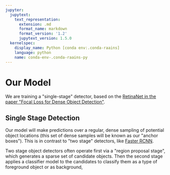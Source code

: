 ```yaml
---
jupyter:
  jupytext:
    text_representation:
      extension: .md
      format_name: markdown
      format_version: '1.2'
      jupytext_version: 1.5.0
  kernelspec:
    display_name: Python [conda env:.conda-raains]
    language: python
    name: conda-env-.conda-raains-py
---
```


# Our Model

We are training a "single-stage" detector, based on the [RetinaNet in
the paper "Focal Loss for Dense Object Detection"](https://arxiv.org/abs/1708.02002).

## Single Stage Detection

Our model will make predictions over a regular, dense sampling of potential object locations (this set of dense samples will be known as our "anchor boxes").
This is in contrast to "two stage" detectors, like [Faster RCNN](https://arxiv.org/abs/1506.01497).

Two stage object detectors often operate first via a "region proposal stage", which generates a sparse set of candidate objects.
Then the second stage applies a classifier model to the candidates to classify them as a type of foreground object or as background, 





```python

```

